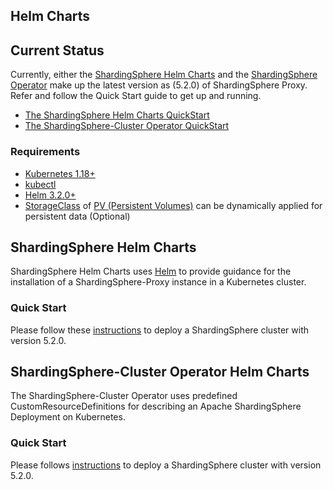 Helm Charts
---

## Current Status

Currently, either the [ShardingSphere Helm Charts](https://github.com/apache/shardingsphere-on-cloud/tree/main/charts/apache-shardingsphere-proxy-charts) and the [ShardingSphere Operator](https://github.com/apache/shardingsphere-on-cloud/tree/main/shardingsphere-operator) make up the latest version as (5.2.0) of ShardingSphere Proxy. Refer and follow the Quick Start guide to get up and running. 

* [The ShardingSphere Helm Charts QuickStart](#quick-start)
* [The ShardingSphere-Cluster Operator QuickStart](#quick-start-1)

### Requirements

* [Kubernetes 1.18+]()
* [kubectl](https://kubernetes.io/docs/reference/kubectl/)
* [Helm 3.2.0+](https://helm.sh/)
* [StorageClass](https://kubernetes.io/docs/concepts/storage/storage-classes/) of [PV (Persistent Volumes)](https://kubernetes.io/docs/concepts/storage/persistent-volumes/) can be dynamically applied for persistent data (Optional)


## ShardingSphere Helm Charts

ShardingSphere Helm Charts uses [Helm](https://helm.sh/) to provide guidance for the installation of a ShardingSphere-Proxy instance in a Kubernetes cluster.

### Quick Start

Please follow these [instructions](./apache-shardingsphere-proxy-charts/README.md) to deploy a ShardingSphere cluster with version 5.2.0.


## ShardingSphere-Cluster Operator Helm Charts

The ShardingSphere-Cluster Operator uses predefined CustomResourceDefinitions for describing an Apache ShardingSphere Deployment on Kubernetes.

### Quick Start 

Please follows [instructions](./apache-shardingsphere-cluster-operator-charts/README.md) to deploy a ShardingSphere cluster with version 5.2.0.

